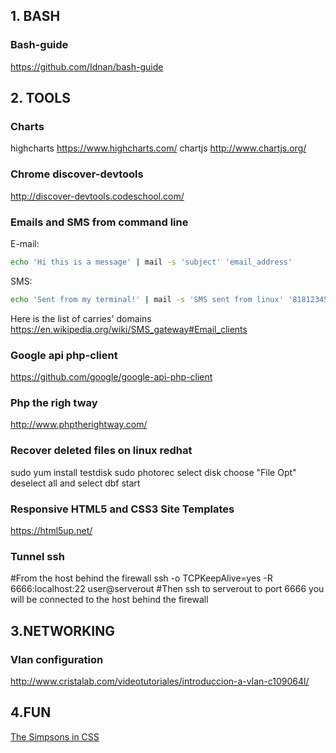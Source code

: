 ## 1. BASH

### Bash-guide
https://github.com/Idnan/bash-guide

## 2. TOOLS

### Charts
highcharts
https://www.highcharts.com/
chartjs
http://www.chartjs.org/

### Chrome discover-devtools
http://discover-devtools.codeschool.com/

### Emails and SMS from command line
E-mail:
```bash
echo 'Hi this is a message' | mail -s 'subject' 'email_address'
```
SMS:
```bash
echo 'Sent from my terminal!' | mail -s 'SMS sent from linux' '81812345678@vtext.com'
```
Here is the list of carries' domains
https://en.wikipedia.org/wiki/SMS_gateway#Email_clients

### Google api php-client
https://github.com/google/google-api-php-client

### Php the righ tway
http://www.phptherightway.com/

### Recover deleted files on linux redhat
sudo yum install testdisk
sudo photorec
select disk
choose "File Opt"
deselect all and select dbf
start

### Responsive HTML5 and CSS3 Site Templates
https://html5up.net/

### Tunnel ssh
#From the host behind the firewall
ssh -o TCPKeepAlive=yes -R 6666:localhost:22 user@serverout
#Then ssh to serverout to port 6666 you will be connected to the host behind the firewall

## 3.NETWORKING

### Vlan configuration
http://www.cristalab.com/videotutoriales/introduccion-a-vlan-c109064l/

## 4.FUN

[The Simpsons in CSS](http://pattle.github.io/simpsons-in-css/)
